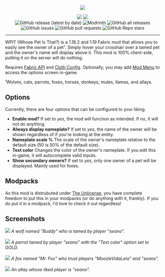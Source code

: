 <div align="center">
  <img src="https://i.imgur.com/h20V6ci.png"/>
  
![](https://img.shields.io/badge/minecraft-1.18.2-white?style=flat&color=red)
![](https://img.shields.io/badge/minecraft-1.19-white?style=flat&color=red)
  <br>
![GitHub release (latest by date)](https://img.shields.io/github/v/release/seaneoo/wpit)
![Modrinth](https://img.shields.io/modrinth/dt/UK8n9eQD?label=modrinth%20downloads)
![GitHub all releases](https://img.shields.io/github/downloads/seaneoo/wpit/total?label=github%20downloads)
  <br>
![GitHub issues](https://img.shields.io/github/issues-raw/seaneoo/wpit)
![GitHub pull requests](https://img.shields.io/github/issues-pr-raw/seaneoo/wpit)
![GitHub Repo stars](https://img.shields.io/github/stars/seaneoo/wpit)

  <hr>
</div>

WPIT (Whose Pet Is That?) is a 1.18.2 and 1.19 Fabric mod that allows you to easily see the owner of a pet¹. Simply
hover your
crosshair over a tamed pet and the owner's name will display above it. This mod is 100% client-side, putting it on the
server will do nothing.

Requires [Fabric API](https://modrinth.com/mod/fabric-api)
and [Cloth Config](https://modrinth.com/mod/cloth-config/). Optionally, you may
add [Mod Menu](https://modrinth.com/mod/modmenu) to access the options screen in-game.

¹Wolves, cats, parrots, foxes, horses, donkeys, mules, llamas, and allays.

## Options

Currently, there are four options that can be configured to your liking.

- **Enable mod?** If set to _yes_, the mod will function as intended. If _no_, it will not do anything.
- **Always display nameplate?** If set to _yes_, the name of the owner will be shown regardless of if you're looking at
  the entity.
- **Nameplate scale %** The scale of the owner's nameplate relative to the default size (50 is 50% of the default size).
- **Text color** Changes the color of the owner's nameplate. If you edit this in-game, it will autocomplete valid
  inputs.
- **Show secondary owners?** If set to _yes_, only one owner of a pet will be displayed. Mainly used for foxes.

## Modpacks

As this mod is distrubuted under [The Unlicense](LICENSE), you have complete freedom to put this in your modpacks (or do
anything with it, frankly). If you do put it in a modpack, I'd love to check it out regardless!

## Screenshots

![](https://i.imgur.com/c3zBrm8.png)
*A wolf named "Buddy" who is tamed by player "seano".*
<br/><br/>
![](https://i.imgur.com/S7IBZfR.png)
*A parrot tamed by player "seano" with the "Text color" option set to _GOLD_.*
<br/><br/>
![](https://i.imgur.com/fbuYB2s.png)
*A fox named "Mr. Fox" who trust players "MoozleVidaLeia" and "seano".*
<br/><br/>
![](https://i.imgur.com/DiudDsv.png)
*An allay whose liked player is "seano".*
<br/><br/>
